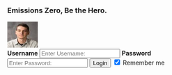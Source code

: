 ### Emissions Zero, Be the Hero.
<div class="imgcontainer">
   <img src="prof.jpg" width ="70" height = "60" alt="Avatar" class="avatar">
</div>
<div class="container">
   <label for="uname"><b>Username</b></label>
   <input type="text" placeholder="Enter Username:" name="uname" required>
   <label for="psw"><b>Password</b></label>
   <input type="password" placeholder="Enter Password:" name="psw" required>
   <button action="https://projectemiszero.github.io/Home-Page/" type="button">Login</button>
   <label>
      <input type="checkbox" checked="checked" name="remember"> Remember me
   </label>
</div>

